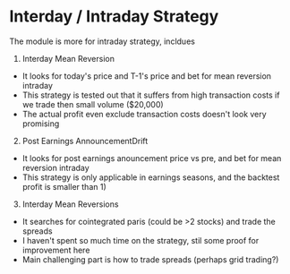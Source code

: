 # Interday / Intraday Strategy

The module is more for intraday strategy, incldues

1. Interday Mean Reversion
- It looks for today's price and T-1's price and bet for mean reversion intraday
- This strategy is tested out that it suffers from high transaction costs if we trade then small volume ($20,000)
- The actual profit even exclude transaction costs doesn't look very promising

2. Post Earnings AnnouncementDrift
- It looks for post earnings anouncement price vs pre, and bet for mean reversion intraday
- This strategy is only applicable in earnings seasons, and the backtest profit is smaller than 1)

3. Interday Mean Reversions
- It searches for cointegrated paris (could be >2 stocks) and trade the spreads
- I haven't spent so much time on the strategy, stil some proof for improvement here
- Main challenging part is how to trade spreads (perhaps grid trading?)